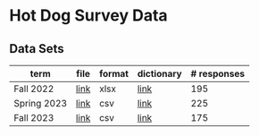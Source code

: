 # Hot Dog Survey Data

## Data Sets
| term | file | format | dictionary | # responses |
|------|------|--------|-|--|
| Fall 2022 | [link](DS-4002-fa22-survey-results.xlsx) | xlsx | [link](fall-22-data-dictionary.md) | 195 |
| Spring 2023 | [link](DS-4002-sp23-survey-results.csv) | csv | [link](spring-23-data-dictionary.md)| 225 |
| Fall 2023 | [link](DS-4002-fall23-survey-results.csv) | csv | [link](fall-23-data-dictionary.md)| 175 |
